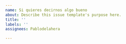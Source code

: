 ```yaml
---
name: Si quieres decirnos algo bueno
about: Describe this issue template's purpose here.
title: ''
labels: ''
assignees: Pablodelahera

---
```



